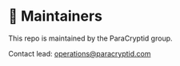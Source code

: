 
# 👷 Maintainers

This repo is maintained by the ParaCryptid group.

Contact lead: operations@paracryptid.com
